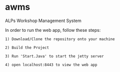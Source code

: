 # awms
ALPs Workshop Management System

In order to run the web app, follow these steps:

    1) Download/Clone the repository onto your machine
    
    2) Build the Project
    
    3) Run 'Start.Java' to start the jetty server
    
    4) open localhost:8443 to view the web app
    
